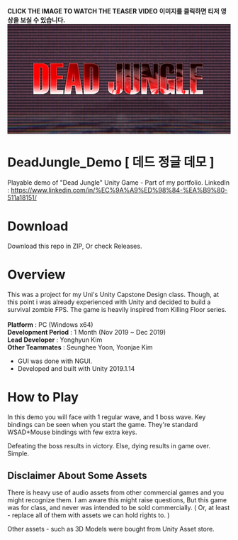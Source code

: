 **CLICK THE IMAGE TO WATCH THE TEASER VIDEO**
**이미지를 클릭하면 티저 영상을 보실 수 있습니다.**
[![WATCH THE VIDEO](https://github.com/zi0808/deadjungledemo/blob/master/djungle.png)](https://youtu.be/y_LrCRtIuTI)
# DeadJungle_Demo [ 데드 정글 데모 ]
Playable demo of "Dead Jungle" Unity Game - Part of my portfolio.
LinkedIn : https://www.linkedin.com/in/%EC%9A%A9%ED%98%84-%EA%B9%80-511a18151/

# Download
Download this repo in ZIP, Or check Releases.

# Overview
This was a project for my Uni's Unity Capstone Design class.
Though, at this point i was already experienced with Unity and decided to build a survival zombie FPS. The game is heavily inspired from Killing Floor series.
<br>
<br>
**Platform** : PC (Windows x64)<br>
**Development Period** : 1 Month (Nov 2019 ~ Dec 2019)<br>
**Lead Developer** : Yonghyun Kim<br>
**Other Teammates** : Seunghee Yoon, Yoonjae Kim<br>
- GUI was done with NGUI.
- Developed and built with Unity 2019.1.14

# How to Play
In this demo you will face with 1 regular wave, and 1 boss wave.
Key bindings can be seen when you start the game. They're standard WSAD+Mouse bindings with few extra keys.

Defeating the boss results in victory. Else, dying results in game over. Simple.

## Disclaimer About Some Assets
There is heavy use of audio assets from other commercial games and you might recognize them.
I am aware this might raise questions, But this game was for class, and never was intended to be sold commercially.
( Or, at least - replace all of them with assets we can hold rights to. )

Other assets - such as 3D Models were bought from Unity Asset store.
